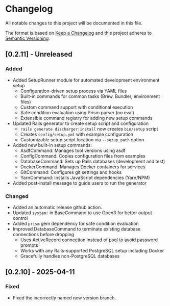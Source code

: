 # Changelog

All notable changes to this project will be documented in this file.

The format is based on [Keep a Changelog](http://keepachangelog.com/)
and this project adheres to [Semantic Versioning](http://semver.org/).

## [0.2.11] - Unreleased

### Added

- Added SetupRunner module for automated development environment setup
  - Configuration-driven setup process via YAML files
  - Built-in commands for common tasks (Brew, Bundler, environment files)
  - Custom command support with conditional execution
  - Safe condition evaluation using Prism parser (no eval)
  - Extensible command registry for adding new setup commands
- Updated Rails generator to create setup script and configuration
  - `rails generate discharger:install` now creates `bin/setup` script
  - Creates `config/setup.yml` with example configuration
  - Customizable setup script location via `--setup_path` option
- Added new built-in setup commands:
  - AsdfCommand: Manages tool versions using asdf
  - ConfigCommand: Copies configuration files from examples
  - DatabaseCommand: Sets up Rails databases (development and test)
  - DockerCommand: Manages Docker containers for services
  - GitCommand: Configures git settings and hooks
  - YarnCommand: Installs JavaScript dependencies (Yarn/NPM)
- Added post-install message to guide users to run the generator

### Changed

- Added an automatic release github action.
- Updated `system!` in BaseCommand to use Open3 for better output control
- Added `prism` gem dependency for safe condition evaluation
- Improved DatabaseCommand to terminate existing database connections before dropping
  - Uses ActiveRecord connection instead of psql to avoid password prompts
  - Works with any Rails-supported PostgreSQL setup including Docker
  - Gracefully handles non-PostgreSQL databases

## [0.2.10] - 2025-04-11

### Fixed

- Fixed the incorrectly named new version branch.
